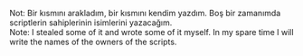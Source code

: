 Not: Bir kısmını arakladım, bir kısmını kendim yazdım. Boş bir zamanımda scriptlerin sahiplerinin isimlerini yazacağım.<br>
Note: I stealed some of it and wrote some of it myself. In my spare time I will write the names of the owners of the scripts.

